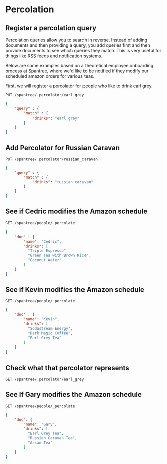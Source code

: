 # Percolation

## Register a percolation query

Percolation queries allow you to search in reverse.  Instead of adding documents and then providing a query, you add queries first and then provide documents to see which queries they match. This is very useful for things like RSS feeds and notification systems.

Below are some examples based on a theoretical employee onboarding process at Spantree, where we'd like to be notified if they modify our scheduled amazon orders for various teas.

First, we will register a percolator for people who like to drink earl grey.

`PUT /spantree/.percolator/earl_grey`

```json
{
	"query" : {
		"match" : {
			"drinks": "earl grey"
		}
	}
}
```

## Add Percolator for Russian Caravan

`PUT /spantree/.percolator/russian_caravan`

```json
{
	"query" : {
		"match" : {
			"drinks": "russian caravan"
		}
	}
}
```

## See if Cedric modifies the Amazon schedule

`GET /spantree/people/_percolate`

```json
{
	"doc" : {
		"name": "Cedric",
		"drinks": [
		  "Triple Espresso",
		  "Green Tea with Brown Rice",
		  "Coconut Water"
		]
	}
}
```

## See if Kevin modifies the Amazon schedule

`GET /spantree/people/_percolate`

```json
{
	"doc" : {
		"name": "Kevin",
		"drinks": [
		  "Sodastream Energy",
		  "Dark Magic Coffee",
		  "Earl Grey Tea"
		]
	}
}
```

## Check what that percolator represents

`GET /spantree/.percolator/earl_grey`

## See If Gary modifies the Amazon schedule

`GET /spantree/people/_percolate`

```json
{
	"doc": {
		"name": "Gary",
		"drinks": [
		  "Earl Grey Tea",
		  "Russian Caravan Tea",
		  "Assam Tea"
		]
	}
}
```